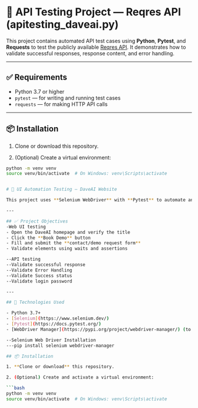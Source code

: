 # 🧪 API Testing Project — Reqres API (apitesting_daveai.py)

This project contains automated API test cases using **Python**, **Pytest**, and **Requests** to test the publicly available [Reqres API](https://reqres.in/). It demonstrates how to validate successful responses, response content, and error handling.

---

## ✅ Requirements

- Python 3.7 or higher
- `pytest` — for writing and running test cases
- `requests` — for making HTTP API calls

---

## 📦 Installation

1. Clone or download this repository.

2. (Optional) Create a virtual environment:

```bash
python -m venv venv
source venv/bin/activate  # On Windows: venv\Scripts\activate


# 🧪 UI Automation Testing — DaveAI Website

This project uses **Selenium WebDriver** with **Pytest** to automate and test key user flows on the [DaveAI](https://www.iamdave.ai) website.

---

## ✅ Project Objectives
-Web UI testing
- Open the DaveAI homepage and verify the title
- Click the **Book Demo** button
- Fill and submit the **contact/demo request form**
- Validate elements using waits and assertions

--API testing
--Validate successful response
--Validate Error Handling
--Validate Success status
--Validate login password

---

## 🧰 Technologies Used

- Python 3.7+
- [Selenium](https://www.selenium.dev/)
- [Pytest](https://docs.pytest.org/)
- [WebDriver Manager](https://pypi.org/project/webdriver-manager/) (to auto-manage ChromeDriver)

--Selenium Web Driver Installation
---pip install selenium webdriver-manager

## 📦 Installation

1. **Clone or download** this repository.

2. (Optional) Create and activate a virtual environment:

```bash
python -m venv venv
source venv/bin/activate  # On Windows: venv\Scripts\activate
